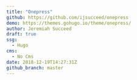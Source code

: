```yaml
---
title: "Onepress"
github: https://github.com/ijsucceed/onepress
demo: https://themes.gohugo.io/theme/onepress/
author: Jeremiah Succeed 
draft: true
ssg:
  - Hugo
cms:
  - No Cms
date: 2018-12-19T14:27:31Z
github_branch: master
---
```

